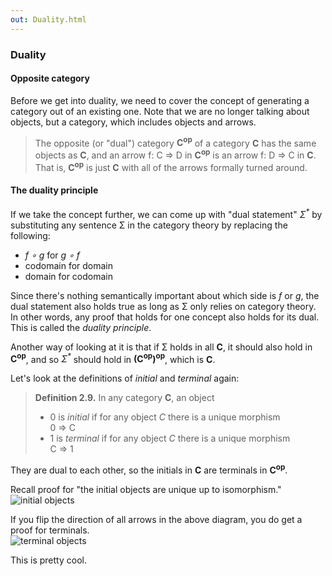 ```yaml
---
out: Duality.html
---
```


### Duality

#### Opposite category

Before we get into duality, we need to cover the concept of generating a category out of an existing one. Note that we are no longer talking about objects, but a category, which includes objects and arrows.

> The opposite (or "dual") category **C<sup>op</sup>** of a category **C** has the same objects as **C**, and an arrow f: C => D in **C<sup>op</sup>** is an arrow f: D => C in **C**. That is, **C<sup>op</sup>** is just **C** with all of the arrows formally turned around.

#### The duality principle

If we take the concept further, we can come up with "dual statement" _Σ<sup>*</sup>_ by substituting any sentence Σ in the category theory by replacing the following:

- *f ∘ g* for *g ∘ f*
- codomain for domain
- domain for codomain

Since there's nothing semantically important about which side is *f* or *g*, the dual statement also holds true as long as Σ only relies on category theory. In other words, any proof that holds for one concept also holds for its dual. This is called the *duality principle*.

Another way of looking at it is that if Σ holds in all **C**, it should also hold in **C<sup>op</sup>**, and so _Σ<sup>*</sup>_ should hold in **(C<sup>op</sup>)<sup>op</sup>**, which is **C**.

Let's look at the definitions of *initial* and *terminal* again:

> **Definition 2.9.** In any category **C**, an object
>
> - 0 is *initial* if for any object *C* there is a unique morphism<br> 0 => C
> - 1 is *terminal* if for any object *C* there is a unique morphism<br> C => 1

They are dual to each other, so the initials in **C** are terminals in **C<sup>op</sup>**.

Recall proof for "the initial objects are unique up to isomorphism."<br> ![initial objects](files/day17-initial-object-proof.png)

If you flip the direction of all arrows in the above diagram, you do get a proof for terminals.<br> ![terminal objects](files/day17-terminal-object-proof.png)

This is pretty cool.
